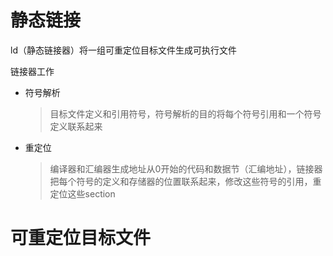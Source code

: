 # 静态链接
ld（静态链接器）将一组可重定位目标文件生成可执行文件

链接器工作
* 符号解析
  >目标文件定义和引用符号，符号解析的目的将每个符号引用和一个符号定义联系起来
* 重定位
  >编译器和汇编器生成地址从0开始的代码和数据节（汇编地址），链接器把每个符号的定义和存储器的位置联系起来，修改这些符号的引用，重定位这些section

# 可重定位目标文件

